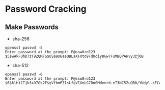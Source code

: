 # Password Cracking

## Make Passwords

- sha-256
```
openssl passwd -5 
Enter password at the prompt: P@ssw0rd123
$5$wAkFuhD7zT9ZQMFS$0Sa9s6aaQBLaXFXto9FdUoiy8Gw7FuMBQPAHvyJzjOB
```

- sha-512
```
openssl passwd -6
Enter password at the prompt: P@ssw0rd123
$6$klHi1Tjk3xO7Gk2F$qVfbmPZ1sLfqVIXnLG7Dn0Mdxnrd.eT3NC5ZuQR0/YNdyl.kFC42NU7VJQ2uhKPlG1nC4PI5YE72BBKCeLmBX0
```